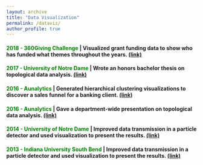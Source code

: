 ```yaml
---
layout: archive
title: "Data Visualization"
permalink: /dataviz/
author_profile: true
---
```


#### <font color="green">2018 - 360Giving Challenge</font> | Visualized grant funding data to show who has funded what themes throughout the years. <font color="blue"><a href="https://jpskycak.github.io/360Giving-Challenge">(link)</a></font>
#### <font color="green">2017 - University of Notre Dame</font> | Wrote an honors bachelor thesis on topological data analysis. <font color="blue"><a href="https://jpskycak.github.io/files/skycak-nd-tdathesis.pdf">(link)</a></font>
#### <font color="green">2016 - Aunalytics</font> | Generated hierarchical clustering visualizations to discover a sales funnel for a banking client. <font color="blue"><a href="https://jpskycak.github.io/files/skycak-aunalytics-salesfunnel.pdf">(link)</a></font>
#### <font color="green">2016 - Aunalytics</font> | Gave a department-wide presentation on topological data analysis. <font color="blue"><a href="https://jpskycak.github.io/files/skycak-aunalytics-tda.pdf">(link)</a></font>
#### <font color="green">2014 - University of Notre Dame</font> | Improved data transmission in a particle detector and used visualization to present the results. <font color="blue"><a href="https://jpskycak.github.io/files/skycak-nd-particledetector.pdf">(link)</a></font>
#### <font color="green">2013 - Indiana University South Bend</font> | Improved data transmission in a particle detector and used visualization to present the results. <font color="blue"><a href="https://jpskycak.github.io/files/skycak-iusb-particledetector.pdf">(link)</a></font>
